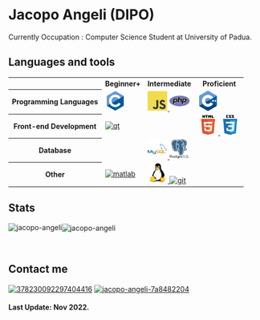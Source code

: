 # Jacopo Angeli (DIPO)

Currently Occupation : Computer Science Student at University of Padua.

## Languages and tools

<table>
        <tr>
            <th></th>
            <th>Beginner+</th>
            <th>Intermediate</th>
            <th>Proficient</th>
        </tr>
        <tr>
          <th>Programming Languages</th>
          <td>
            <a href="https://www.cprogramming.com/" target="_blank" rel="noreferrer"> <img src="https://raw.githubusercontent.com/devicons/devicon/master/icons/c/c-original.svg" alt="c" width="40" height="40"/> </a>
          </td>
          <td>
            <a href="https://developer.mozilla.org/en-US/docs/Web/JavaScript" target="_blank" rel="noreferrer"> <img src="https://raw.githubusercontent.com/devicons/devicon/master/icons/javascript/javascript-original.svg" alt="javascript" width="40" height="40"/> </a>
            <a href="https://www.php.net" target="_blank" rel="noreferrer"> <img src="https://raw.githubusercontent.com/devicons/devicon/master/icons/php/php-original.svg" alt="php" width="40" height="40"/></a>
          </td>
          <td>
            <a href="https://www.w3schools.com/cpp/" target="_blank" rel="noreferrer"> <img src="https://raw.githubusercontent.com/devicons/devicon/master/icons/cplusplus/cplusplus-original.svg" alt="cplusplus" width="40" height="40"/> </a>
          </td>
        </tr>
        <tr>
          <th>Front-end Development</th>
          <td>
            <a href="https://www.qt.io/" target="_blank" rel="noreferrer"> <img src="https://upload.wikimedia.org/wikipedia/commons/0/0b/Qt_logo_2016.svg" alt="qt" width="40" height="40"/> </a>
          </td>
          <td>
          </td>
          <td>
            <a href="https://www.w3.org/html/" target="_blank" rel="noreferrer"> <img src="https://raw.githubusercontent.com/devicons/devicon/master/icons/html5/html5-original-wordmark.svg" alt="html5" width="40" height="40"/> </a>
            <a href="https://www.w3schools.com/css/" target="_blank" rel="noreferrer"> <img src="https://raw.githubusercontent.com/devicons/devicon/master/icons/css3/css3-original-wordmark.svg" alt="css3" width="40" height="40"/> </a>
          </td>
        </tr>
        <tr>
           <th>Database</th>
          <td>
          </td>
          <td>
            <a href="https://www.mysql.com/" target="_blank" rel="noreferrer"> <img src="https://raw.githubusercontent.com/devicons/devicon/master/icons/mysql/mysql-original-wordmark.svg" alt="mysql" width="40" height="40"/> </a>
            <a href="https://www.postgresql.org" target="_blank" rel="noreferrer"> <img src="https://raw.githubusercontent.com/devicons/devicon/master/icons/postgresql/postgresql-original-wordmark.svg" alt="postgresql" width="40" height="40"/> </a>
          </td>
          <td>
          </td>
        </tr>
        <tr>
           <th>Other</th>
          <td>
            <a href="https://www.mathworks.com/" target="_blank" rel="noreferrer"> <img src="https://upload.wikimedia.org/wikipedia/commons/2/21/Matlab_Logo.png" alt="matlab" width="40" height="40"/>
          </td>
          <td>
            <a href="https://www.linux.org/" target="_blank" rel="noreferrer"> <img src="https://raw.githubusercontent.com/devicons/devicon/master/icons/linux/linux-original.svg" alt="linux" width="40" height="40"/> </a>
            <a href="https://git-scm.com/" target="_blank" rel="noreferrer"> <img src="https://www.vectorlogo.zone/logos/git-scm/git-scm-icon.svg" alt="git" width="40" height="40"/> </a>
          </td>
          <td>
          </td>
        </tr>
    </table>
    
## Stats

<p><img align="left" src="https://github-readme-stats.vercel.app/api/top-langs?username=jacopo-angeli&show_icons=true&theme=dark&locale=en&layout=compact" alt="jacopo-angeli" /></p>
<p><img align="center" src="https://github-readme-stats.vercel.app/api?username=jacopo-angeli&show_icons=true&theme=dark&locale=en" alt="jacopo-angeli" /></p>
<br>

## Contact me

<p align="left">
  <a href="https://discordapp.com/users/378230092297404416" target="blank"><img align="center" src="https://raw.githubusercontent.com/rahuldkjain/github-profile-readme-generator/master/src/images/icons/Social/discord.svg" alt="378230092297404416" height="30" width="40" /></a>
  <a href="https://linkedin.com/in/jacopo-angeli-7a8482204" target="blank"><img align="center" src="https://raw.githubusercontent.com/rahuldkjain/github-profile-readme-generator/master/src/images/icons/Social/linked-in-alt.svg" alt="jacopo-angeli-7a8482204" height="30" width="40" /></a></p>

#### Last Update: Nov 2022.


